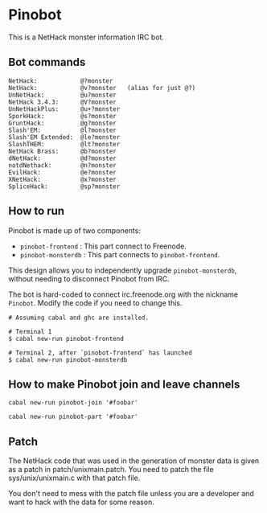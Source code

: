 Pinobot
=======

This is a NetHack monster information IRC bot.

Bot commands
--------

    NetHack:            @?monster
    NetHack:            @v?monster   (alias for just @?)
    UnNetHack:          @u?monster
    NetHack 3.4.3:      @V?monster
    UnNetHackPlus:      @u+?monster
    SporkHack:          @s?monster
    GruntHack:          @g?monster
    Slash'EM:           @l?monster
    Slash'EM Extended:  @le?monster
    SlashTHEM:          @lt?monster
    NetHack Brass:      @b?monster
    dNetHack:           @d?monster
    notdNethack:        @n?monster
    EvilHack:           @e?monster
    XNetHack:           @x?monster
    SpliceHack:         @sp?monster

How to run
----------

Pinobot is made up of two components:

  * `pinobot-frontend` : This part connect to Freenode.
  * `pinobot-monsterdb` : This part connects to `pinobot-frontend`.

This design allows you to independently upgrade `pinobot-monsterdb`, without
needing to disconnect Pinobot from IRC.

The bot is hard-coded to connect irc.freenode.org with the nickname `Pinobot`.
Modify the code if you need to change this.

```shell
# Assuming cabal and ghc are installed.

# Terminal 1
$ cabal new-run pinobot-frontend

# Terminal 2, after `pinobot-frontend` has launched
$ cabal new-run pinobot-monsterdb
```

How to make Pinobot join and leave channels
-------------------------------------------

```shell
cabal new-run pinobot-join '#foobar'
```

```shell
cabal new-run pinobot-part '#foobar'
```

Patch
-----

The NetHack code that was used in the generation of monster data is given as a
patch in patch/unixmain.patch. You need to patch the file sys/unix/unixmain.c
with that patch file.

You don't need to mess with the patch file unless you are a developer and want
to hack with the data for some reason.

